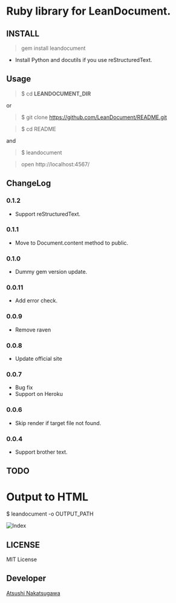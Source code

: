 # Ruby library for LeanDocument.

## INSTALL

> gem install leandocument

- Install Python and docutils if you use reStructuredText.

## Usage

> $ cd **LEANDOCUMENT_DIR**

or 
> $ git clone https://github.com/LeanDocument/README.git

> $ cd README

and

> $ leandocument

> open http://localhost:4567/

## ChangeLog

### 0.1.2

- Support reStructuredText.

### 0.1.1

- Move to Document.content method to public.

### 0.1.0

- Dummy gem version update.

### 0.0.11

- Add error check.

### 0.0.9

- Remove raven

### 0.0.8

- Update official site

### 0.0.7

- Bug fix
- Support on Heroku

### 0.0.6

- Skip render if target file not found.

### 0.0.4

- Support brother text.

## TODO
# Output to HTML

$ leandocument -o OUTPUT_PATH

![Index](https://dl.dropbox.com/u/49508/leandocument/index.png)

## LICENSE

MIT License

## Developer

[Atsushi Nakatsugawa](https://github.com/moongift)
